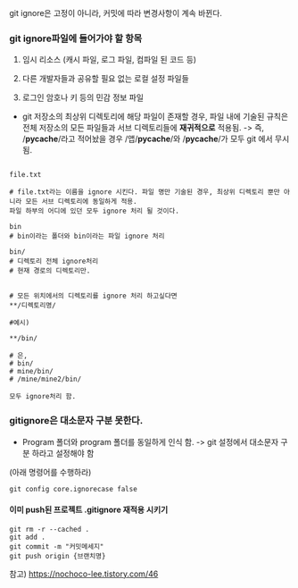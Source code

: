 git ignore은 고정이 아니라, 커밋에 따라 변경사항이 계속 바뀐다.


### git ignore파일에 들어가야 할 항목

1. 임시 리소스 
(캐시 파일, 로그 파일, 컴파일 된 코드 등)

2. 다른 개발자들과 공유할 필요 없는 로컬 설정 파일들 

3. 로그인 암호나 키 등의 민감 정보 파일 

- git 저장소의 최상위 디렉토리에 해당 파일이 존재할 경우, 파일 내에 기술된 규칙은 전체 저장소의 모든 파일들과 서브 디렉토리들에 **재귀적으로** 적용됨. 
-> 즉, /__pycache__/라고 적어놨을 경우 /앱/__pycache__/와 /__pycache__/가 모두 git 에서 무시됨.

```.gitignore

file.txt

# file.txt라는 이름을 ignore 시킨다. 파일 명만 기술된 경우, 최상위 디렉토리 뿐만 아니라 모든 서브 디렉토리에 동일하게 적용.
파일 하부의 어디에 있던 모두 ignore 처리 될 것이다.

bin
# bin이라는 폴더와 bin이라는 파일 ignore 처리

bin/ 
# 디렉토리 전체 ignore처리
# 현재 경로의 디렉토리만.


# 모든 위치에서의 디렉토리를 ignore 처리 하고싶다면
**/디렉토리명/

#예시)

**/bin/

# 은,
# bin/
# mine/bin/
# /mine/mine2/bin/

모두 ignore처리 함.

```

### gitignore은 대소문자 구분 못한다. 
- Program 폴더와 program 폴더를 동일하게 인식 함.
-> git 설정에서 대소문자 구분 하라고 설정해야 함 

(아래 명령어를 수행하라)
```
git config core.ignorecase false
```

#### 이미 push된 프로젝트 .gitignore 재적용 시키기 

```
git rm -r --cached .
git add . 
git commit -m "커밋메세지"
git push origin {브랜치명}
```

참고) https://nochoco-lee.tistory.com/46
